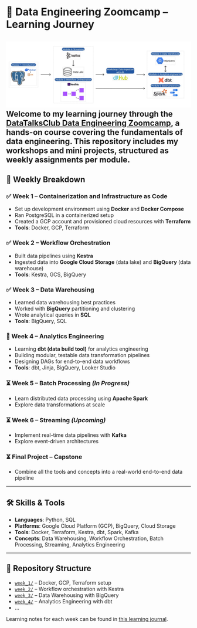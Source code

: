 # 🚀 Data Engineering Zoomcamp – Learning Journey

![Data Engineering Workflow](https://github.com/DataTalksClub/data-engineering-zoomcamp/blob/main/images/architecture/arch_v4_workshops.jpg?raw=true)  
Welcome to my learning journey through the [DataTalksClub Data Engineering Zoomcamp](https://github.com/DataTalksClub/data-engineering-zoomcamp), a hands-on course covering the fundamentals of data engineering. 
This repository includes my workshops and mini projects, structured as weekly assignments per module.
---

## 📅 Weekly Breakdown

### ✅ Week 1 – Containerization and Infrastructure as Code
- Set up development environment using **Docker** and **Docker Compose**
- Ran PostgreSQL in a containerized setup
- Created a GCP account and provisioned cloud resources with **Terraform**
- **Tools**: Docker, GCP, Terraform

### ✅ Week 2 – Workflow Orchestration
- Built data pipelines using **Kestra**
- Ingested data into **Google Cloud Storage** (data lake) and **BigQuery** (data warehouse)
- **Tools**: Kestra, GCS, BigQuery

### ✅ Week 3 – Data Warehousing
- Learned data warehousing best practices
- Worked with **BigQuery** partitioning and clustering
- Wrote analytical queries in **SQL**
- **Tools**: BigQuery, SQL

### 🔄 Week 4 – Analytics Engineering 
- Learning **dbt (data build tool)** for analytics engineering
- Building modular, testable data transformation pipelines
- Designing DAGs for end-to-end data workflows
- **Tools**: dbt, Jinja, BigQuery, Looker Studio

### ⏳ Week 5 – Batch Processing *(In Progress)*
- Learn distributed data processing using **Apache Spark**
- Explore data transformations at scale

### ⏳ Week 6 – Streaming *(Upcoming)*
- Implement real-time data pipelines with **Kafka**
- Explore event-driven architectures

### ⏳ Final Project – Capstone
- Combine all the tools and concepts into a real-world end-to-end data pipeline

---

## 🛠️ Skills & Tools

- **Languages**: Python, SQL  
- **Platforms**: Google Cloud Platform (GCP), BigQuery, Cloud Storage  
- **Tools**: Docker, Terraform, Kestra, dbt, Spark, Kafka  
- **Concepts**: Data Warehousing, Workflow Orchestration, Batch Processing, Streaming, Analytics Engineering


---

## 📁 Repository Structure
- [`week_1/`](./docker/) – Docker, GCP, Terraform setup
- [`week_2/`](./kestra/) – Workflow orchestration with Kestra
- [`week_3/`](./bigquery/) – Data Warehousing with BigQuery
- [`week_4/`](./analytics_engineering/) – Analytics Engineering with dbt
- ...

Learning notes for each week can be found in [this learning journal](https://marbled-saltopus-dd4.notion.site/Data-Engineering-Portfolio-Learning-Journey-224ef958039080e0b15dca56e031eb9f).



